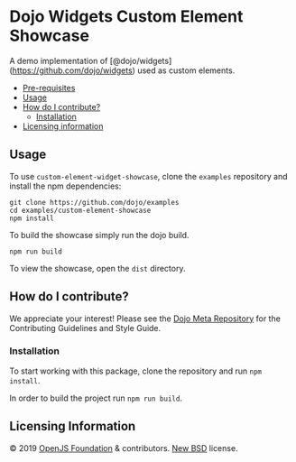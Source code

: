 # Dojo Widgets Custom Element Showcase

A demo implementation of <span class="citation" data-cites="dojo/widgets">\[<span class="citation" data-cites="dojo/widgets"><span class="citation" data-cites="dojo/widgets"><span class="citation" data-cites="dojo/widgets">@dojo/widgets</span></span></span>\]</span>(https://github.com/dojo/widgets) used as custom elements.

- [Pre-requisites](#pre-requisites)
- [Usage](#usage)
- [How do I contribute?](#how-do-i-contribute)
  - [Installation](#installation)
- [Licensing information](#licensing-information)

## Usage

To use `custom-element-widget-showcase`, clone the `examples` repository and install the npm dependencies:

    git clone https://github.com/dojo/examples
    cd examples/custom-element-showcase
    npm install

To build the showcase simply run the dojo build.

    npm run build

To view the showcase, open the `dist` directory.

## How do I contribute?

We appreciate your interest! Please see the [Dojo Meta Repository](https://github.com/dojo/meta#readme) for the Contributing Guidelines and Style Guide.

### Installation

To start working with this package, clone the repository and run `npm install`.

In order to build the project run `npm run build`.

## Licensing Information

© 2019 [OpenJS Foundation](https://openjsf.org) & contributors. [New BSD](http://opensource.org/licenses/BSD-3-Clause) license.
